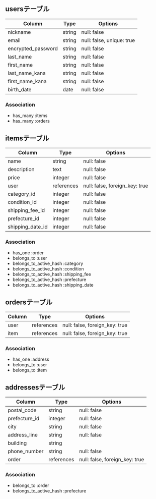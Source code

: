 ## usersテーブル

|Column                |Type    |Options                   |
|----------------------|--------|--------------------------|
|nickname              |string  |null: false               |
|email                 |string  |null: false, unique: true |
|encrypted_password    |string  |null: false               |
|last_name             |string  |null: false               |
|first_name            |string  |null: false               |
|last_name_kana        |string  |null: false               |
|first_name_kana       |string  |null: false               |
|birth_date            |date    |null: false               |

### Association
- has_many :items
- has_many :orders


## itemsテーブル

|Column                |Type       |Options                        |
|----------------------|-----------|-------------------------------|
|name                  |string     |null: false                    |
|description           |text       |null: false                    |
|price                 |integer    |null: false                    |
|user                  |references |null: false, foreign_key: true |
|category_id           |integer    |null: false                    |
|condition_id          |integer    |null: false                    |
|shipping_fee_id       |integer    |null: false                    |
|prefecture_id         |integer    |null: false                    |
|shipping_date_id      |integer    |null: false                    |

### Association
- has_one :order
- belongs_to :user
- belongs_to_active_hash :category
- belongs_to_active_hash :condition
- belongs_to_active_hash :shipping_fee
- belongs_to_active_hash :prefecture
- belongs_to_active_hash :shipping_date


## ordersテーブル

|Column         |Type       |Options                        |
|---------------|-----------|-------------------------------|
|user           |references |null: false, foreign_key: true |
|item           |references |null: false, foreign_key: true |

### Association
- has_one :address
- belongs_to :user
- belongs_to :item


## addressesテーブル

|Column         |Type       |Options                        |
|---------------|-----------|-------------------------------|
|postal_code    |string     |null: false                    |
|prefecture_id  |integer    |null: false                    |
|city           |string     |null: false                    |
|address_line   |string     |null: false                    |
|building       |string     |                               |
|phone_number   |string     |null: false                    |
|order          |references |null: false, foreign_key: true |

### Association
- belongs_to :order
- belongs_to_active_hash :prefecture